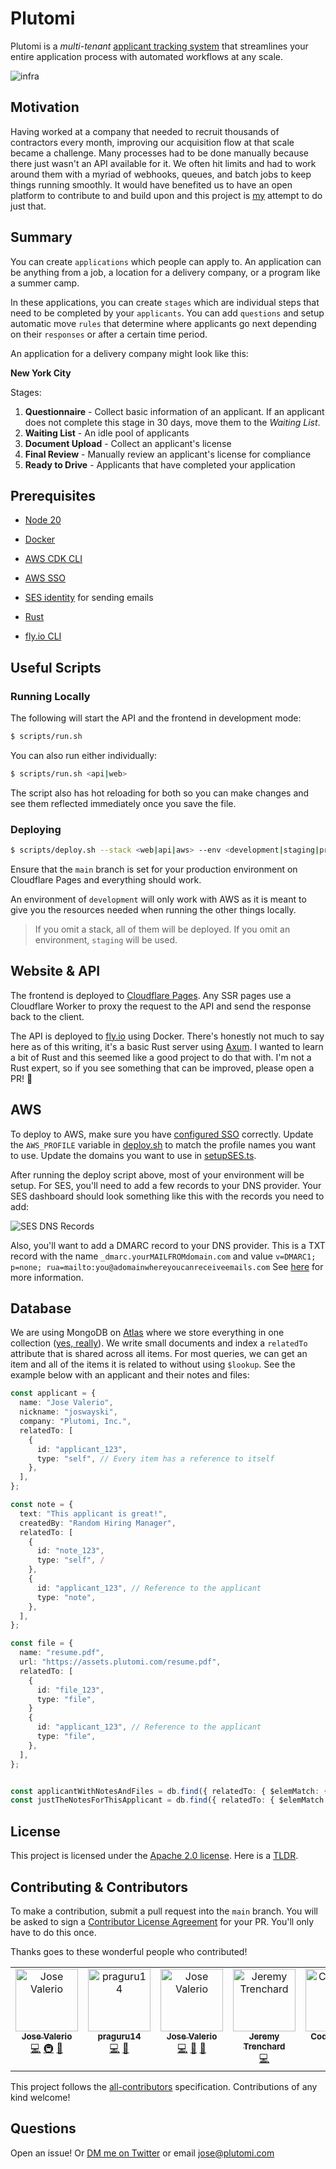 # Plutomi

Plutomi is a _multi-tenant_ [applicant tracking system](https://en.wikipedia.org/wiki/Applicant_tracking_system) that streamlines your entire application process with automated workflows at any scale.

![infra](images/infra.png)

## Motivation

Having worked at a company that needed to recruit thousands of contractors every month, improving our acquisition flow at that scale became a challenge. Many processes had to be done manually because there just wasn't an API available for it. We often hit limits and had to work around them with a myriad of webhooks, queues, and batch jobs to keep things running smoothly. It would have benefited us to have an open platform to contribute to and build upon and this project is [my](https://www.linkedin.com/in/joswayski/) attempt to do just that.

## Summary

You can create `applications` which people can apply to. An application can be anything from a job, a location for a delivery company, or a program like a summer camp.

In these applications, you can create `stages` which are individual steps that need to be completed by your `applicants`. You can add `questions` and setup automatic move `rules` that determine where applicants go next depending on their `responses` or after a certain time period.

An application for a delivery company might look like this:

**New York City**

Stages:

1. **Questionnaire** - Collect basic information of an applicant. If an applicant does not complete this stage in 30 days, move them to the _Waiting List_.
2. **Waiting List** - An idle pool of applicants
3. **Document Upload** - Collect an applicant's license
4. **Final Review** - Manually review an applicant's license for compliance
5. **Ready to Drive** - Applicants that have completed your application

## Prerequisites

- [Node 20](https://nodejs.org/en/download)
- [Docker](https://docs.docker.com/get-docker/)
- [AWS CDK CLI](https://docs.aws.amazon.com/cdk/v2/guide/getting_started.html#getting_started_install)
- [AWS SSO](https://docs.aws.amazon.com/cli/latest/userguide/cli-configure-sso.html)

- [SES identity](https://us-east-1.console.aws.amazon.com/ses/home?region=us-east-1#/get-set-up) for sending emails
- [Rust](https://www.rust-lang.org/tools/install)
- [fly.io CLI](https://fly.io/docs/hands-on/install-flyctl/)

## Useful Scripts

### Running Locally

The following will start the API and the frontend in development mode:

```bash
$ scripts/run.sh
```

You can also run either individually:

```bash
$ scripts/run.sh <api|web>
```

The script also has hot reloading for both so you can make changes and see them reflected immediately once you save the file.

### Deploying

```bash
$ scripts/deploy.sh --stack <web|api|aws> --env <development|staging|production>
```

Ensure that the `main` branch is set for your production environment on Cloudflare Pages and everything should work.

An environment of `development` will only work with AWS as it is meant to give you the resources needed when running the other things locally.

> If you omit a stack, all of them will be deployed. If you omit an environment, `staging` will be used.

## Website & API

The frontend is deployed to [Cloudflare Pages](https://developers.cloudflare.com/pages/framework-guides/deploy-a-nextjs-site/). Any SSR pages use a Cloudflare Worker to proxy the request to the API and send the response back to the client.

The API is deployed to [fly.io](https://fly.io/docs/speedrun/) using Docker.
There's honestly not much to say here as of this writing, it's a basic Rust server using [Axum](https://crates.io/crates/axum). I wanted to learn a bit of Rust and this seemed like a good project to do that with. I'm not a Rust expert, so if you see something that can be improved, please open a PR! 🦀

## AWS

To deploy to AWS, make sure you have [configured SSO](https://docs.aws.amazon.com/cli/latest/userguide/cli-configure-sso.html) correctly. Update the `AWS_PROFILE` variable in [deploy.sh](deploy.sh) to match the profile names you want to use. Update the domains you want to use in [setupSES.ts](./packages/aws/lib/setupSES.ts).

After running the deploy script above, most of your environment will be setup. For SES, you'll need to add a few records to your DNS provider. Your SES dashboard should look something like this with the records you need to add:

![SES DNS Records](./images/ses-setup.png)

Also, you'll want to add a DMARC record to your DNS provider. This is a TXT record with the name `_dmarc.yourMAILFROMdomain.com` and value `v=DMARC1; p=none; rua=mailto:you@adomainwhereyoucanreceiveemails.com`
See [here](https://docs.aws.amazon.com/ses/latest/dg/send-email-authentication-dmarc.html) for more information.

## Database

We are using MongoDB on [Atlas](https://www.mongodb.com/atlas/database) where we store everything in one collection ([yes, really](https://youtu.be/eEENrNKxCdw?t=1190)). We write small documents and index a `relatedTo` attribute that is shared across all items. For most queries, we can get an item and all of the items it is related to without using `$lookup`. See the example below with an applicant and their notes and files:

```typescript
const applicant = {
  name: "Jose Valerio",
  nickname: "joswayski",
  company: "Plutomi, Inc.",
  relatedTo: [
    {
      id: "applicant_123",
      type: "self", // Every item has a reference to itself
    },
  ],
};

const note = {
  text: "This applicant is great!",
  createdBy: "Random Hiring Manager",
  relatedTo: [
    {
      id: "note_123",
      type: "self", /
    },
    {
      id: "applicant_123", // Reference to the applicant
      type: "note",
    },
  ],
};

const file = {
  name: "resume.pdf",
  url: "https://assets.plutomi.com/resume.pdf",
  relatedTo: [
    {
      id: "file_123",
      type: "file",
    }
    {
      id: "applicant_123", // Reference to the applicant
      type: "file",
    },
  ],
};


const applicantWithNotesAndFiles = db.find({ relatedTo: { $elemMatch: { id: "applicant_123" } } });
const justTheNotesForThisApplicant = db.find({ relatedTo: { $elemMatch: { id: "applicant_123", type: "notes" } } });


```

## License

This project is licensed under the [Apache 2.0 license](LICENSE). Here is a [TLDR](https://www.tldrlegal.com/license/apache-license-2-0-apache-2-0).

## Contributing & Contributors

To make a contribution, submit a pull request into the `main` branch. You will be asked to sign a [Contributor License Agreement](https://en.wikipedia.org/wiki/Contributor_License_Agreement) for your PR. You'll only have to do this once.

Thanks goes to these wonderful people who contributed!

<!-- ALL-CONTRIBUTORS-LIST:START - Do not remove or modify this section -->
<!-- prettier-ignore-start -->
<!-- markdownlint-disable -->
<table>
  <tbody>
    <tr>
      <td align="center" valign="top" width="14.28%"><a href="https://github.com/joswayski"><img src="https://avatars.githubusercontent.com/u/22891173?v=4?s=100" width="100px;" alt="Jose Valerio"/><br /><sub><b>Jose Valerio</b></sub></a><br /><a href="https://github.com/plutomi/plutomi/commits?author=joswayski" title="Code">💻</a> <a href="#infra-joswayski" title="Infrastructure (Hosting, Build-Tools, etc)">🚇</a> <a href="#maintenance-joswayski" title="Maintenance">🚧</a></td>
      <td align="center" valign="top" width="14.28%"><a href="https://github.com/praguru14"><img src="https://avatars.githubusercontent.com/u/48213609?v=4?s=100" width="100px;" alt="praguru14"/><br /><sub><b>praguru14</b></sub></a><br /><a href="https://github.com/plutomi/plutomi/commits?author=praguru14" title="Code">💻</a> <a href="#maintenance-praguru14" title="Maintenance">🚧</a></td>
      <td align="center" valign="top" width="14.28%"><a href="https://github.com/mazupicua"><img src="https://avatars.githubusercontent.com/u/37680756?v=4?s=100" width="100px;" alt="Jose Valerio"/><br /><sub><b>Jose Valerio</b></sub></a><br /><a href="https://github.com/plutomi/plutomi/commits?author=mazupicua" title="Code">💻</a> <a href="#maintenance-mazupicua" title="Maintenance">🚧</a> <a href="https://github.com/plutomi/plutomi/issues?q=author%3Amazupicua" title="Bug reports">🐛</a></td>
      <td align="center" valign="top" width="14.28%"><a href="https://github.com/Jeremyjay121"><img src="https://avatars.githubusercontent.com/u/94778748?v=4?s=100" width="100px;" alt="Jeremy Trenchard"/><br /><sub><b>Jeremy Trenchard</b></sub></a><br /><a href="https://github.com/plutomi/plutomi/commits?author=Jeremyjay121" title="Code">💻</a></td>
      <td align="center" valign="top" width="14.28%"><a href="https://github.com/CodingRubix"><img src="https://avatars.githubusercontent.com/u/94731024?v=4?s=100" width="100px;" alt="CodingRubix"/><br /><sub><b>CodingRubix</b></sub></a><br /><a href="https://github.com/plutomi/plutomi/commits?author=CodingRubix" title="Code">💻</a></td>
    </tr>
  </tbody>
</table>

<!-- markdownlint-restore -->
<!-- prettier-ignore-end -->

<!-- ALL-CONTRIBUTORS-LIST:END -->

This project follows the [all-contributors](https://github.com/all-contributors/all-contributors) specification. Contributions of any kind welcome!

## Questions

Open an issue! Or [DM me on Twitter](https://twitter.com/notjoswayski) or email jose@plutomi.com
